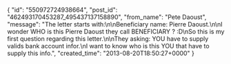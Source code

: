  {
   "id": "550972724938664",
   "post_id": "462493170453287_495437137158890",
   "from_name": "Pete Daoust",
   "message": "The letter starts with:\n\nBeneficiary name: Pierre Daoust.\n\nI wonder WHO is this Pierre Daoust they call BENEFICIARY ? :D\nSo this is my first question regarding this letter.\n\nThey asking: YOU have to supply valids bank account infor.\nI want to know who is this YOU that have to supply this info.",
   "created_time": "2013-08-20T18:50:27+0000"
 }
